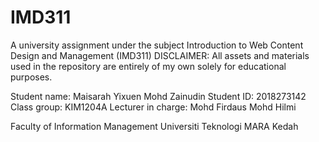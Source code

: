 # IMD311
A university assignment under the subject Introduction to Web Content Design and Management (IMD311)
DISCLAIMER: All assets and materials used in the repository are entirely of my own solely for educational purposes.

Student name: Maisarah Yixuen Mohd Zainudin
Student ID: 2018273142
Class group: KIM1204A
Lecturer in charge: Mohd Firdaus Mohd Hilmi

Faculty of Information Management
Universiti Teknologi MARA Kedah
